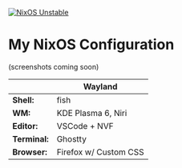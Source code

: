 [![NixOS Unstable](https://img.shields.io/badge/NixOS-24.05-blue.svg?style=flat-square&logo=NixOS&logoColor=white)](https://nixos.org)

# My NixOS Configuration

(screenshots coming soon)

|               | Wayland               |
| ------------- | --------------------- |
| **Shell:**    | fish                  |
| **WM:**       | KDE Plasma 6, Niri    |
| **Editor:**   | VSCode + NVF          |
| **Terminal:** | Ghostty               |
| **Browser:**  | Firefox w/ Custom CSS |
